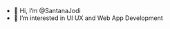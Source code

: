 - 👋 Hi, I’m @SantanaJodi
- 👀 I’m interested in UI UX and Web App Development

<!---
SantanaJodi/SantanaJodi is a ✨ special ✨ repository because its `README.md` (this file) appears on your GitHub profile.
You can click the Preview link to take a look at your changes.
--->
